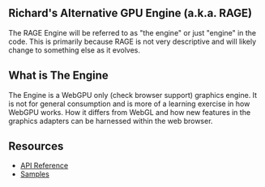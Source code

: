 
## Richard's Alternative GPU Engine (a.k.a. RAGE)

The RAGE Engine will be referred to as "the engine" or just "engine" in the code.  This is primarily because RAGE is not very descriptive and will likely change to something else as it evolves.


## What is The Engine

The Engine is a WebGPU only (check browser support) graphics engine.  It is not for general consumption and is more of a learning exercise in how WebGPU works.  How it differs from WebGL and how new features in the graphics adapters can be harnessed within the web browser.

## Resources

 - [API Reference](API-Reference.html)
 - [Samples](../index.html)